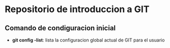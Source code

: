 # Repositorio de introduccion a GIT

## Comando de condiguracion inicial
* **git config -list**: lista la configuracion global actual de GIT para el usuario
